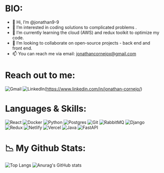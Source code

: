 
# BIO:

- 👋 Hi, I’m @jonathan9-9
- 👀 I’m interested in coding solutions to complicated problems .
- 🌱 I’m currently learning the cloud (AWS) and redux toolkit to optimize my code.
- 💞️ I’m looking to collaborate on open-source projects - back end and front end.
- 📫 You can reach me via email: jonathancornejox@gmail.com

# Reach out to me: 
![Gmail](https://img.shields.io/badge/Gmail-D14836?style=for-the-badge&logo=gmail&logoColor=white)
![LinkedIn](https://img.shields.io/badge/linkedin-%230077B5.svg?style=for-the-badge&logo=linkedin&logoColor=white)(https://www.linkedin.com/in/jonathan-cornejo/)

# Languages & Skills:
![React](https://img.shields.io/badge/react-%2320232a.svg?style=for-the-badge&logo=react&logoColor=%2361DAFB)
![Docker](https://img.shields.io/badge/docker-%230db7ed.svg?style=for-the-badge&logo=docker&logoColor=white)
![Python](https://img.shields.io/badge/python-3670A0?style=for-the-badge&logo=python&logoColor=ffdd54)
![Postgres](https://img.shields.io/badge/postgres-%23316192.svg?style=for-the-badge&logo=postgresql&logoColor=white)
![Git](https://img.shields.io/badge/git-%23F05033.svg?style=for-the-badge&logo=git&logoColor=white)
![RabbitMQ](https://img.shields.io/badge/Rabbitmq-FF6600?style=for-the-badge&logo=rabbitmq&logoColor=white)
![Django](https://img.shields.io/badge/django-%23092E20.svg?style=for-the-badge&logo=django&logoColor=white)
![Redux](https://img.shields.io/badge/redux-%23593d88.svg?style=for-the-badge&logo=redux&logoColor=white)
![Netlify](https://img.shields.io/badge/netlify-%23000000.svg?style=for-the-badge&logo=netlify&logoColor=#00C7B7)
![Vercel](https://img.shields.io/badge/vercel-%23000000.svg?style=for-the-badge&logo=vercel&logoColor=white)
![Java](https://img.shields.io/badge/java-%23ED8B00.svg?style=for-the-badge&logo=openjdk&logoColor=white)
![FastAPI](https://img.shields.io/badge/FastAPI-005571?style=for-the-badge&logo=fastapi)

# 📉 My Github Stats:

![Top Langs](https://github-readme-stats.vercel.app/api/top-langs/?username=jonathan9-9&layout=compact)
![Anurag's GitHub stats](https://github-readme-stats.vercel.app/api?username=jonathan9-9&show_icons=true&theme=onedark)
